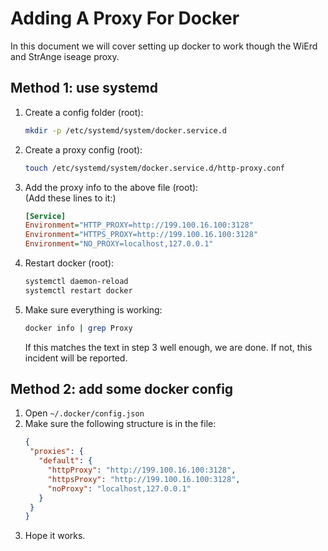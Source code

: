 # Adding A Proxy For Docker
In this document we will cover setting up docker to work though the WiErd and StrAnge iseage proxy.

## Method 1: use systemd

1) Create a config folder (root):
	```sh
 	mkdir -p /etc/systemd/system/docker.service.d
 	```
 2) Create a proxy config (root):
	```sh
 	touch /etc/systemd/system/docker.service.d/http-proxy.conf
 	```
 3) Add the proxy info to the above file (root):  
	(Add these lines to it:)
	```ini
 	[Service]
	Environment="HTTP_PROXY=http://199.100.16.100:3128"
	Environment="HTTPS_PROXY=http://199.100.16.100:3128"
	Environment="NO_PROXY=localhost,127.0.0.1"
 	```
 4) Restart docker (root):
	```sh
 	systemctl daemon-reload
	systemctl restart docker
 	```
 5) Make sure everything is working:
	```sh
 	docker info | grep Proxy
 	```
 	If this matches the text in step 3 well enough, we are done.
	If not, this incident will be reported.

## Method 2: add some docker config

1) Open `~/.docker/config.json`
2) Make sure the following structure is in the file:
	```json
	{
	 "proxies": {
	   "default": {
	     "httpProxy": "http://199.100.16.100:3128",
	     "httpsProxy": "http://199.100.16.100:3128",
	     "noProxy": "localhost,127.0.0.1"
	   }
	 }
	}
	```
 3) Hope it works.
